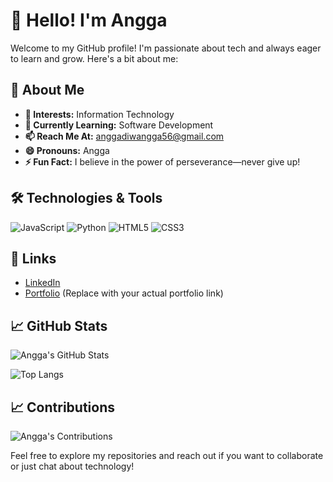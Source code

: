 # 👋 Hello! I'm Angga

Welcome to my GitHub profile! I'm passionate about tech and always eager to learn and grow. Here's a bit about me:

## 🚀 About Me

- **🔭 Interests:** Information Technology
- **🌱 Currently Learning:** Software Development
- **📫 Reach Me At:** [anggadiwangga56@gmail.com](mailto:anggadiwangga56@gmail.com)
- **😄 Pronouns:** Angga
- **⚡ Fun Fact:** I believe in the power of perseverance—never give up!

## 🛠️ Technologies & Tools

![JavaScript](https://img.shields.io/badge/-JavaScript-F7DF1C?style=flat-square&logo=javascript&logoColor=000000)
![Python](https://img.shields.io/badge/-Python-306998?style=flat-square&logo=python&logoColor=ffffff)
![HTML5](https://img.shields.io/badge/-HTML5-E34F26?style=flat-square&logo=html5&logoColor=ffffff)
![CSS3](https://img.shields.io/badge/-CSS3-1572B6?style=flat-square&logo=css3&logoColor=ffffff)

## 🔗 Links

- [LinkedIn](https://www.linkedin.com/in/anggadiwangga)
- [Portfolio](https://your-portfolio-link.com) (Replace with your actual portfolio link)

## 📈 GitHub Stats

![Angga's GitHub Stats](https://github-readme-stats.vercel.app/api?username=Anggadiwangga17&show_icons=true&hide_title=true&hide=prs&count_private=true&hide_border=true&bg_color=0D1117&title_color=58A6FF&text_color=E5E5E5&icon_color=79C0FF)

![Top Langs](https://github-readme-stats.vercel.app/api/top-langs/?username=Anggadiwangga17&layout=compact&hide_title=true&hide_border=true&bg_color=0D1117&title_color=58A6FF&text_color=E5E5E5)

## 📈 Contributions

![Angga's Contributions](https://github-readme-streak-stats.herokuapp.com/?user=Anggadiwangga17&hide_title=true&hide_border=true&background=0D1117&ring=58A6FF&fire=FF9D00&currStreakNum=E5E5E5&currStreakLabel=58A6FF&sideNums=E5E5E5&sideLabels=E5E5E5&dates=E5E5E5)

Feel free to explore my repositories and reach out if you want to collaborate or just chat about technology!
